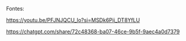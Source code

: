 Fontes:

https://youtu.be/PFJNJQCU_lo?si=MSDk6Pij_DT8YfLU

https://chatgpt.com/share/72c48368-ba07-46ce-9b5f-9aec4a0d7379
